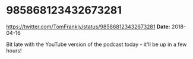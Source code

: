 # 985868123432673281
https://twitter.com/TomFrankly/status/985868123432673281
**Date:** 2018-04-16

Bit late with the YouTube version of the podcast today - it'll be up in a few hours!
